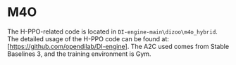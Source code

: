 # M4O

The H-PPO-related code is located in `DI-engine-main\dizoo\m4o_hybrid`.
The detailed usage of the H-PPO code can be found at: [https://github.com/opendilab/DI-engine].
The A2C used comes from Stable Baselines 3, and the training environment is Gym.
